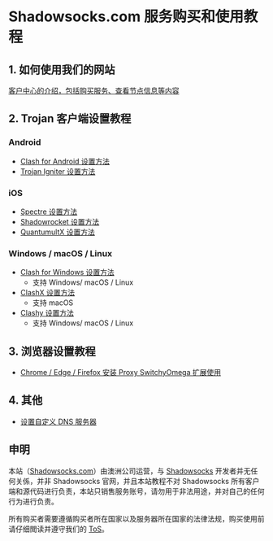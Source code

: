 # Shadowsocks.com 服务购买和使用教程

## 1. 如何使用我们的网站

[客户中心的介绍，包括购买服务、查看节点信息等内容](/zh_CN/introduction-of-client-portal.md)

## 2. Trojan 客户端设置教程

### Android
- [Clash for Android 设置方法](/zh_CN/trojan/android-clash-for-android-setup-guide.md) 
- [Trojan Igniter 设置方法](/zh_CN/trojan/android-igniter-setup-guide.md)

### iOS
- [Spectre 设置方法](/zh_CN/trojan/ios-spectre-setup-guide.md)
- [Shadowrocket 设置方法](/zh_CN/trojan/ios-shadowrocket-setup-guide.md) 
- [QuantumultX 设置方法](/zh_CN/trojan/ios-quantumultx-setup-guide.md)
  
### Windows / macOS / Linux
- [Clash for Windows 设置方法](/zh_CN/trojan/clashfw-setup-guide.md) 
    - 支持 Windows/ macOS / Linux  
- [ClashX 设置方法](/zh_CN/trojan/mac-clashx-setup-guide.md)
    - 支持 macOS
- [Clashy 设置方法](/zh_CN/trojan/clashy-setup-guide.md)
    - 支持 Windows/ macOS / Linux

## 3. 浏览器设置教程  

- [Chrome / Edge / Firefox 安装 Proxy SwitchyOmega 扩展使用](/zh_CN/browser/proxy-switchyomega-setup-guide.md)

## 4. 其他
- [设置自定义 DNS 服务器](/zh_CN/dns-setup-guide.md)  

## 申明  

本站（[Shadowsocks.com](https://shadowsocks.com/)）由澳洲公司运营，与 [Shadowsocks](https://github.com/shadowsocks) 开发者并无任何关係，并非 Shadowsocks 官网，并且本站教程不对 Shadowsocks 所有客户端和源代码进行负责，本站只销售服务账号，请勿用于非法用途，并对自己的任何行为进行负责。

所有购买者需要遵循购买者所在国家以及服务器所在国家的法律法规，购买使用前请仔细閲读并遵守我们的 [ToS](https://shadowsocks.com/tos.html)。
